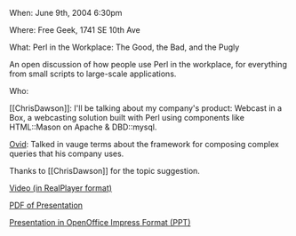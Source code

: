 When: June 9th, 2004 6:30pm

Where: Free Geek, 1741 SE 10th Ave

What: Perl in the Workplace: The Good, the Bad, and the Pugly

An open discussion of how people use Perl in the workplace, for everything from small scripts to large-scale applications.

Who:

[[ChrisDawson]]:  I'll be talking about my company's product: Webcast in a Box, a webcasting solution built with Perl using components like HTML::Mason on Apache & DBD::mysql.

[Ovid](http://users.easystreet.com/ovid/): Talked in vauge terms about the framework for composing complex queries that his company uses.

Thanks to [[ChrisDawson]] for the topic suggestion.

[Video (in RealPlayer format)](http://www.webcastinabox.com/presentations/pdx-pm/pdx-pm.ram)

[PDF of Presentation](http://www.webcastinabox.com/presentations/pdx-pm/pdx-pm.pdf)

[Presentation in OpenOffice Impress Format (PPT)](http://www.webcastinabox.com/presentations/pdx-pm/pdx-pm.sxi)
